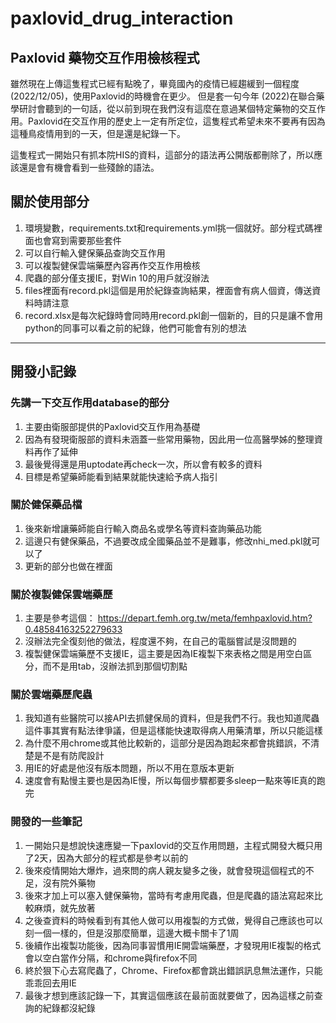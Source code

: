 # paxlovid_drug_interaction
Paxlovid 藥物交互作用檢核程式
---
雖然現在上傳這隻程式已經有點晚了，畢竟國內的疫情已經趨緩到一個程度 (2022/12/05)，使用Paxlovid的時機會在更少。
但是套一句今年 (2022)在聯合藥學研討會聽到的一句話，從以前到現在我們沒有這麼在意過某個特定藥物的交互作用。Paxlovid在交互作用的歷史上一定有所定位，這隻程式希望未來不要再有因為這種鳥疫情用到的一天，但是還是紀錄一下。

這隻程式一開始只有抓本院HIS的資料，這部分的語法再公開版都刪除了，所以應該還是會有機會看到一些殘餘的語法。

## 關於使用部分
1. 環境變數，requirements.txt和requirements.yml挑一個就好。部分程式碼裡面也會寫到需要那些套件
2. 可以自行輸入健保藥品查詢交互作用
3. 可以複製健保雲端藥歷內容再作交互作用檢核
4. 爬蟲的部分僅支援IE，對Win 10的用戶就沒辦法
5. files裡面有record.pkl這個是用於紀錄查詢結果，裡面會有病人個資，傳送資料時請注意
6. record.xlsx是每次紀錄時會同時用record.pkl創一個新的，目的只是讓不會用python的同事可以看之前的紀錄，他們可能會有別的想法

---

## 開發小記錄
### 先講一下交互作用database的部分
1. 主要由衛服部提供的Paxlovid交互作用為基礎
2. 因為有發現衛服部的資料未涵蓋一些常用藥物，因此用一位高醫學姊的整理資料再作了延伸
3. 最後覺得還是用uptodate再check一次，所以會有較多的資料
4. 目標是希望藥師能看到結果就能快速給予病人指引

### 關於健保藥品檔
1. 後來新增讓藥師能自行輸入商品名或學名等資料查詢藥品功能
2. 這邊只有健保藥品，不過要改成全國藥品並不是難事，修改nhi_med.pkl就可以了
3. 更新的部分也做在裡面

### 關於複製健保雲端藥歷
1. 主要是參考這個： https://depart.femh.org.tw/meta/femhpaxlovid.htm?0.48584163252279633
2. 沒辦法完全復刻他的做法，程度還不夠，在自己的電腦嘗試是沒問題的
3. 複製健保雲端藥歷不支援IE，這主要是因為IE複製下來表格之間是用空白區分，而不是用tab，沒辦法抓到那個切割點

### 關於雲端藥歷爬蟲
1. 我知道有些醫院可以接API去抓健保局的資料，但是我們不行。我也知道爬蟲這件事其實有點法律爭議，但是這樣能快速取得病人用藥清單，所以只能這樣
2. 為什麼不用chrome或其他比較新的，這部分是因為跑起來都會挑錯誤，不清楚是不是有防爬設計
3. 用IE的好處是他沒有版本問題，所以不用在意版本更新
4. 速度會有點慢主要也是因為IE慢，所以每個步驟都要多sleep一點來等IE真的跑完

### 開發的一些筆記
1. 一開始只是想說快速應變一下paxlovid的交互作用問題，主程式開發大概只用了2天，因為大部分的程式都是參考以前的
2. 後來疫情開始大爆炸，過來問的病人親友變多之後，就會發現這個程式的不足，沒有院外藥物
3. 後來才加上可以塞入健保藥物，當時有考慮用爬蟲，但是爬蟲的語法寫起來比較麻煩，就先放著
4. 之後查資料的時候看到有其他人做可以用複製的方式做，覺得自己應該也可以刻一個一樣的，但是沒那麼簡單，這邊大概卡關卡了1周
5. 後續作出複製功能後，因為同事習慣用IE開雲端藥歷，才發現用IE複製的格式會以空白當作分隔，和chrome與firefox不同
6. 終於狠下心去寫爬蟲了，Chrome、Firefox都會跳出錯誤訊息無法運作，只能乖乖回去用IE
7. 最後才想到應該記錄一下，其實這個應該在最前面就要做了，因為這樣之前查詢的紀錄都沒紀錄
